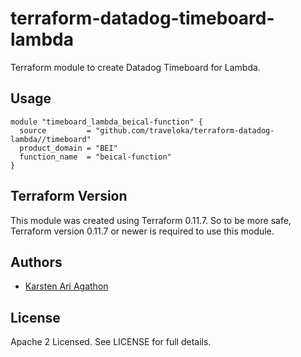 terraform-datadog-timeboard-lambda
=================

Terraform module to create Datadog Timeboard for Lambda.



Usage
-----

```hcl
module "timeboard_lambda_beical-function" {
  source         = "github.com/traveloka/terraform-datadog-lambda//timeboard"
  product_domain = "BEI"
  function_name  = "beical-function"
}
```

Terraform Version
-----------------

This module was created using Terraform 0.11.7. 
So to be more safe, Terraform version 0.11.7 or newer is required to use this module.

Authors
-------

* [Karsten Ari Agathon](https://github.com/karstenaa)

License
-------

Apache 2 Licensed. See LICENSE for full details.
